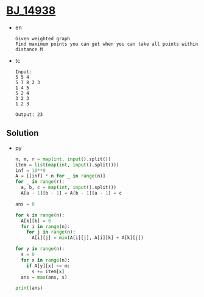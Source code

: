 # [BJ_14938](https://acmicpc.net/problem/14938)

* en

  ```en
  Given weighted graph
  Find maximum points you can get when you can take all points within distance M
  ```

* tc

  ```tc
  Input:
  5 5 4
  5 7 8 2 3
  1 4 5
  5 2 4
  3 2 3
  1 2 3

  Output: 23
  ```

## Solution

* py

  ```py
  n, m, r = map(int, input().split())
  item = list(map(int, input().split()))
  inf = 10**9
  A = [[inf] * n for _ in range(n)]
  for _ in range(r):
    a, b, c = map(int, input().split())
    A[a - 1][b - 1] = A[b - 1][a - 1] = c

  ans = 0

  for k in range(n):
    A[k][k] = 0
    for i in range(n):
      for j in range(n):
        A[i][j] = min(A[i][j], A[i][k] + A[k][j])

  for y in range(n):
    s = 0
    for x in range(n):
      if A[y][x] <= m:
        s += item[x]
    ans = max(ans, s)

  print(ans)
  ```

